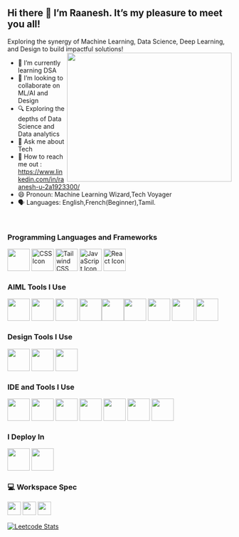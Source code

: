 ## Hi there 👋 I’m Raanesh. It’s my pleasure to meet you all!

Exploring the synergy of Machine Learning, Data Science, Deep Learning, and Design to build impactful solutions!
<img align="right" width="370" height="290" src="https://media1.giphy.com/media/v1.Y2lkPTc5MGI3NjExYmxvajZzZ2ppYjF2ajBvNm5oOTVtMjkwMmx2Y2ZzdGQ4eXB1bng4bSZlcD12MV9pbnRlcm5hbF9naWZfYnlfaWQmY3Q9Zw/RbDKaczqWovIugyJmW/giphy.gif">
<br>

- 🌱 I’m currently learning DSA
- 👯 I’m looking to collaborate on ML/AI and Design
- 🔍 Exploring the depths of Data Science and Data analytics
- 💬 Ask me about Tech
- 📧 How to reach me out : https://www.linkedin.com/in/raanesh-u-2a1923300/
- 😄 Pronoun: Machine Learning Wizard,Tech Voyager 
- 🗣️ Languages: English,French(Beginner),Tamil.
<br />

### Programming Languages and Frameworks
<img height="50" width="50" src="https://img.icons8.com/color/48/000000/python.png" /> <img height="50" width="50" src="https://img.icons8.com/color/48/000000/css3.png" alt="CSS Icon" /> <img height="50" width="50" src="https://img.icons8.com/color/48/000000/tailwindcss.png" alt="Tailwind CSS Icon" /> <img height="50" width="50" src="https://img.icons8.com/color/48/000000/javascript.png" alt="JavaScript Icon" /> <img height="50" width="50" src="https://img.icons8.com/color/48/000000/react-native.png" alt="React Icon" /> 



### AIML Tools I Use
<img height="50" width="50" src="https://img.icons8.com/color/48/000000/numpy.png" /> <img height="50" width="50" src="https://img.icons8.com/color/48/000000/pandas.png" /> <img height="50" width="50" src="https://upload.wikimedia.org/wikipedia/commons/0/05/Scikit_learn_logo_small.svg" /> <img height="50" width="50" src="https://upload.wikimedia.org/wikipedia/commons/8/84/Matplotlib_icon.svg" /><img height="50" width="50" src="https://seaborn.pydata.org/_images/logo-mark-lightbg.svg" /><img height="50" width="50" src="https://img.icons8.com/color/48/000000/opencv.png" /> <img height="50" width="50" src="https://img.icons8.com/color/48/000000/tensorflow.png" /> <img height="50" width="50" src="https://img.icons8.com/color/48/000000/pillow.png" /> <img height="50" width="50" src="https://upload.wikimedia.org/wikipedia/commons/a/ae/Keras_logo.svg" />

### Design Tools I Use
<img height="50" width="50" src="https://img.icons8.com/color/48/000000/figma--v1.png" /> <img height="50" width="50" src="https://img.icons8.com/color/48/000000/adobe-xd.png" /> <img height="50" width="50" src="https://img.icons8.com/color/48/000000/canva.png" />

### IDE and Tools I Use
<img height="50" width="50" src="https://img.icons8.com/color/48/000000/pycharm.png"/> <img height="50" width="50" src="https://img.icons8.com/color/48/000000/visual-studio-code-2019.png"/> <img height="50" width="50" src="https://img.icons8.com/?size=100&id=JdUAwt7mLjDS&format=png&color=000000"/> <img height="50" width="50" src="https://img.icons8.com/dusk/64/000000/anaconda.png"/> <img height="50" width="50" src="https://img.icons8.com/color/50/000000/git.png"/> <img height="50" width="50" src="https://img.icons8.com/color/48/000000/google-colab.png"/> <img height="50" width="50" src="https://upload.wikimedia.org/wikipedia/commons/3/38/Jupyter_logo.svg"/>

### I Deploy In
<img height="50" width="50" src="https://img.icons8.com/color/48/000000/heroku.png"/> <img height="50" width="50" src="https://img.icons8.com/color/48/000000/streamlit.png"/>

### 💻 Workspace Spec
<img height="30" src="https://img.shields.io/badge/Asus-TUF_F17-ED1C24?style=for-the-badge&logo=asus&logoColor=white"/> <img height="30" src="https://img.shields.io/badge/NVIDIA-GeForce_RTX-76B900?style=for-the-badge&logo=nvidia&logoColor=white"/> <img height="30" src="https://img.shields.io/badge/Intel-Core_i5-0071C5?style=for-the-badge&logo=intel&logoColor=white"/>


[![Leetcode Stats](https://leetcard.jacoblin.cool/Raana_01?ext=heatmap&theme=dark)](https://leetcode.com/u/Raana_01/)


